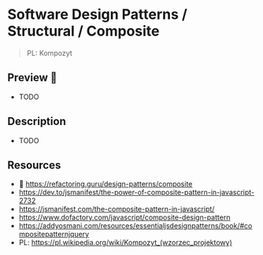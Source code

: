 # Software Design Patterns / Structural / Composite

> PL: Kompozyt

## Preview 🎉

* TODO

## Description

* TODO

## Resources

* 🚀 <https://refactoring.guru/design-patterns/composite>
* <https://dev.to/jsmanifest/the-power-of-composite-pattern-in-javascript-2732>
* <https://jsmanifest.com/the-composite-pattern-in-javascript/>
* <https://www.dofactory.com/javascript/composite-design-pattern>
* <https://addyosmani.com/resources/essentialjsdesignpatterns/book/#compositepatternjquery>
* PL: <https://pl.wikipedia.org/wiki/Kompozyt_(wzorzec_projektowy)>
